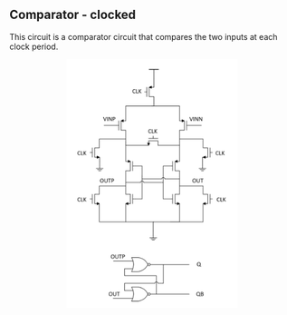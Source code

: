 ## Comparator - clocked
This circuit is a comparator circuit that compares the two inputs at each clock period.

<p align="center">
  <img width=60%" src="image.PNG">
</p>

